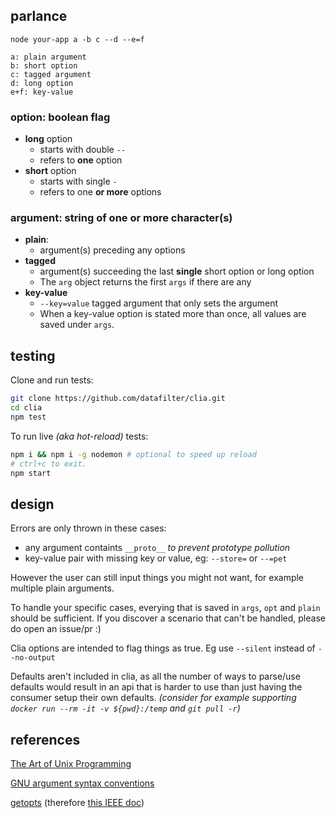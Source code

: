 ## parlance 

```
node your-app a -b c --d --e=f
```
```
a: plain argument
b: short option
c: tagged argument
d: long option
e+f: key-value
```

### **option**: boolean flag

* **long** option
  * starts with double `--`
  * refers to **one** option
* **short** option
  * starts with single `-`
  * refers to one **or more** options

### **argument**: string of one or more character(s)

* **plain**: 
  * argument(s) preceding any options
* **tagged**
  * argument(s) succeeding the last **single** short option or long option
  * The `arg` object returns the first `args` if there are any
* **key-value**
  * `--key=value` tagged argument that only sets the argument
  * When a key-value option is stated more than once, all values are saved under `args`.

  
## testing

Clone and run tests:

```bash
git clone https://github.com/datafilter/clia.git
cd clia
npm test
```

To run live _(aka hot-reload)_ tests:
```bash
npm i && npm i -g nodemon # optional to speed up reload
# ctrl+c to exit.
npm start 
```

## design

Errors are only thrown in these cases:
* any argument containts `__proto__`  *to prevent prototype pollution*
* key-value pair with missing key or value, eg: `--store=` or `--=pet`

However the user can still input things you might not want, for example multiple plain arguments.

To handle your specific cases, everying that is saved in `args`, `opt` and `plain` should be sufficient. If you discover a scenario that can't be handled, please do open an issue/pr :)

Clia options are intended to flag things as true. Eg use `--silent` instead of `--no-output`

Defaults aren't included in clia, as all the number of ways to parse/use defaults would result in an api that is harder to use than just having the consumer setup their own defaults. _(consider for example supporting `docker run --rm -it -v ${pwd}:/temp` and `git pull -r`)_

## references

[The Art of Unix Programming](http://www.catb.org/~esr/writings/taoup/html/ch10s05.html)

[GNU argument syntax conventions](https://www.gnu.org/software/libc/manual/html_node/Argument-Syntax.html)

[getopts](https://github.com/jorgebucaran/getopts#readme) (therefore [this IEEE doc](https://pubs.opengroup.org/onlinepubs/9699919799/basedefs/V1_chap12.html#tag_12_02))
